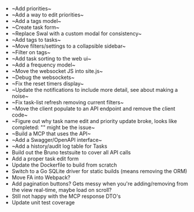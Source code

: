 - ~Add priorities~
- ~Add a way to edit priorities~
- ~Add a tags model~
- ~Create task form~
- ~Replace Swal with a custom modal for consistency~
- ~Add tags to tasks~
- ~Move filters/settings to a collapsible sidebar~
- ~Filter on tags~
- ~Add task sorting to the web ui~
- ~Add a frequency model~
- ~Move the websocket JS into site.js~
- ~Debug the websockets~
- ~Fix the reset timers display~
- ~Update the notifications to include more detail, see about making a noise~
- ~Fix task-list refresh removing current filters~
- ~Move the client populate to an API endpoint and remove the client code~
- ~Figure out why task name edit and priority update broke, looks like completed: "" might be the issue~
- ~Build a MCP that uses the API~
- ~Add a Swagger/OpenAPI interface~
- ~Add a history/audit log table for Tasks
- Build out the Bruno testsuite to cover all API calls
- Add a proper task edit form
- Update the Dockerfile to build from scratch
- Switch to a Go SQLite driver for static builds (means removing the ORM)
- Move FA into Webpack?
- Add pagination buttons? Gets messy when you're adding/removing from the view real-time, maybe load on scroll?
- Still not happy with the MCP response DTO's
- Update unit test coverage
